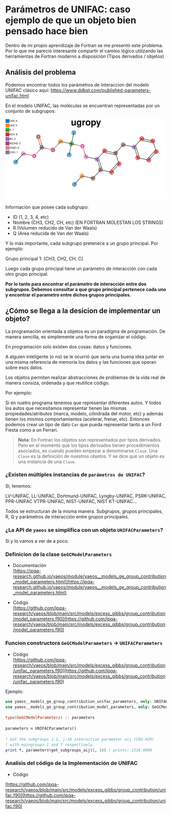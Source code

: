 # Parámetros de UNIFAC: caso ejemplo de que un objeto bien pensado hace bien

Dentro de mi propio aprendizaje de Fortran se me presentó este problema. Por lo
que me pareció interesante compartir el camino lógico utilizando las 
herramientas de Fortran moderno a disposición (Tipos derivados / objetos)


## Análisis del problema

Podemos encontrar todos los parámetros de interaccion del modelo UNIFAC clásico
aquí: https://www.ddbst.com/published-parameters-unifac.html

En el modelo UNIFAC, las moléculas se encuentran representadas por un conjunto
de subgrupos:

![image](https://raw.githubusercontent.com/ipqa-research/ugropy/db4bf7218af1b92bd5e5d9a3090b03dda525dc11/logo.svg)

Información que posee cada subgrupo:

- ID (1, 2, 3, 4, etc)
- Nombre (CH3, CH2, CH, etc) (EN FORTRAN MOLESTAN LOS STRINGS)
- R (Volumen reducido de Van der Waals)
- Q (Area reducida de Van der Waals)

Y lo más importante, cada subgrupo pretenece a un grupo principal. Por 
ejemplo:

Grupo principal 1: [CH3, CH2, CH, C]

Luego cada grupo principal tiene un parámetro de interacción con cada otro 
grupo principal.

**Por lo tanto para encontrar el parámetro de interacción entre dos subgrupos.
Debemos consultar a que grupo principal pertenece cada uno y encontrar el 
parametro entre dichos grupos principales.**


## ¿Cómo se llega a la desicion de implementar un objeto?

La programación orientada a objetos es un paradigma de programación. De manera
sencilla, es simplemente una forma de organizar el código.

En programación solo existen dos cosas: datos y funciones.

A alguien inteligente (o no) se le ocurrió que sería una buena idea juntar en
una misma referencia de memoria los datos y las funciones que operan sobre esos
datos.

Los objetos permiten realizar abstracciones de problemas de la vida real de
manera consiza, ordenada y que reutilice código.

Por ejemplo:
  
Si en nuetro programa tenemos que representar diferentes autos. Y todos los
autos que necesitamos representar tienen las mismas propiedades/atributos
(marca, modelo, cilindrada del motor, etc) y además tienen los mismos
comportamientos (acelerar, frenar, etc). Entonces podemos crear un tipo de dato
`Car` que pueda representar tanto a un Ford Fiesta como a un Ferrari.


> **Nota**: En Fortran los objetos son representados por tipos derivados. Pero
> en el momento que los tipos derivados tienen procedimientos asociados, es
> cuando pueden empezar a denominarse `Clase`. Una `Clase` es la definición de
> nuestros objetos. Y se dice que un objeto es una instancia de una `Clase`.


### ¿Existen múltiples instancias de `parámetros de UNIFAC`?
Si, tenemos:

LV-UNIFAC, LL-UNIFAC, Dortmund-UNIFAC, Lyngby-UNIFAC, PSRK-UNIFAC, PPR-UNIFAC
VTPR-UNIFAC, NIST-UNIFAC, NIST KT-UNIFAC...

Todos se estructuran de la misma manera. Subgrupos, grupos principales, R, Q y
parámetros de interacción entre grupos principales.

### ¿La API de `yaeos` se simplifica con un objeto `UNIFACParameters`?

Si y lo vamos a ver de a poco.


### Definicion de la clase `GeGCModelParameters`

- Documentación  
[https://ipqa-research.github.io/yaeos/module/yaeos__models_ge_group_contribution_model_parameters.html](https://ipqa-research.github.io/yaeos/module/yaeos__models_ge_group_contribution_model_parameters.html)

- Código  
[https://github.com/ipqa-research/yaeos/blob/main/src/models/excess_gibbs/group_contribution/model_parameters.f90](https://github.com/ipqa-research/yaeos/blob/main/src/models/excess_gibbs/group_contribution/model_parameters.f90)


### Funcion constructora `GeGCModelParameters` -> `UNIFACParameters`

- Código  
[https://github.com/ipqa-research/yaeos/blob/main/src/models/excess_gibbs/group_contribution/unifac_parameters.f90](https://github.com/ipqa-research/yaeos/blob/main/src/models/excess_gibbs/group_contribution/unifac_parameters.f90)

Ejemplo:

```fortran
use yaeos__models_ge_group_contribution_unifac_parameters, only: UNIFACParameters
use yaeos__models_ge_group_contribution_model_parameters, only: GeGCModelParameters

type(GeGCModelParameters) :: parameters

parameters = UNIFACParameters()

! Get the subgroups i:1, j:16 interaction parameter aij (CH3-H2O)
! with maingroups 1 and 7 respectively.
print *, parameters%get_subgroups_aij(1, 16) ! prints: 1318.0000
```

### Analisis del código de la Implementación de UNIFAC
- Código

[https://github.com/ipqa-research/yaeos/blob/main/src/models/excess_gibbs/group_contribution/unifac.f90](https://github.com/ipqa-research/yaeos/blob/main/src/models/excess_gibbs/group_contribution/unifac.f90)
